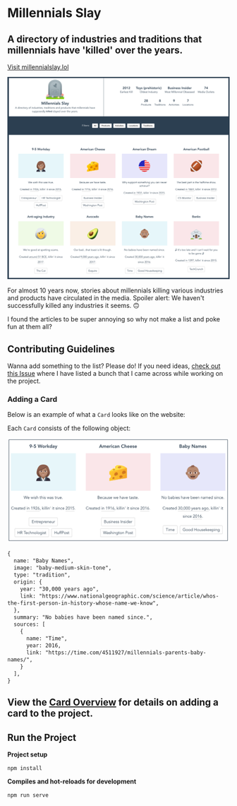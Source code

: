# Millennials Slay
## A directory of industries and traditions that millennials have 'killed' over the years.
[Visit millennialslay.lol](https://millennialslay.lol)

![Screenshot of Millennials Slay homepage](readme/homepage.png)

For almost 10 years now, stories about millennials killing various industries and products have circulated in the media. Spoiler alert: We haven't successfully killed any industries it seems. 🙃 

I found the articles to be super annoying so why not make a list and poke fun at them all? 

## Contributing Guidelines
Wanna add something to the list? Please do! If you need ideas, [check out this Issue](https://github.com/brittanyrw/millennials-slay/issues/18) where I have listed a bunch that I came across while working on the project.

### Adding a Card

Below is an example of what a `Card` looks like on the website:

Each `Card` consists of the following object:

![Screenshot of three cards](readme/cards.png)

```
{
  name: "Baby Names",
  image: "baby-medium-skin-tone",
  type: "tradition",
  origin: {
    year: "30,000 years ago",
    link: "https://www.nationalgeographic.com/science/article/whos-the-first-person-in-history-whose-name-we-know",
  },
  summary: "No babies have been named since.",
  sources: [
    {
      name: "Time",
      year: 2016,
      link: "https://time.com/4511927/millennials-parents-baby-names/",
    }
  ],
}
```

## View the [Card Overview](/docs/card_overview.md) for details on adding a card to the project.

## Run the Project

**Project setup**
```
npm install
```

**Compiles and hot-reloads for development**
```
npm run serve
```

